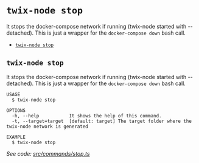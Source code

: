 `twix-node stop`
=======================

It stops the docker-compose network if running (twix-node started with --detached). This is just a wrapper for the `docker-compose down` bash call.

* [`twix-node stop`](#twix-node-stop)

## `twix-node stop`

It stops the docker-compose network if running (twix-node started with --detached). This is just a wrapper for the `docker-compose down` bash call.

```
USAGE
  $ twix-node stop

OPTIONS
  -h, --help           It shows the help of this command.
  -t, --target=target  [default: target] The target folder where the twix-node network is generated

EXAMPLE
  $ twix-node stop
```

_See code: [src/commands/stop.ts](https://github.com/NewCapital/TWIX-NODE/src/commands/stop.ts)_
